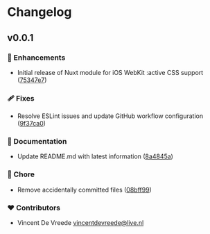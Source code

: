 # Changelog


## v0.0.1


### 🚀 Enhancements

- Initial release of Nuxt module for iOS WebKit :active CSS support ([75347e7](https://github.com/Vincentdevreede/nuxt-ios-webkit-active-css-pseudo/commit/75347e7))

### 🩹 Fixes

- Resolve ESLint issues and update GitHub workflow configuration ([9f37ca0](https://github.com/Vincentdevreede/nuxt-ios-webkit-active-css-pseudo/commit/9f37ca0))

### 📖 Documentation

- Update README.md with latest information ([8a4845a](https://github.com/Vincentdevreede/nuxt-ios-webkit-active-css-pseudo/commit/8a4845a))

### 🏡 Chore

- Remove accidentally committed files ([08bff99](https://github.com/Vincentdevreede/nuxt-ios-webkit-active-css-pseudo/commit/08bff99))

### ❤️ Contributors

- Vincent De Vreede <vincentdevreede@live.nl>

